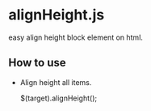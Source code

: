 alignHeight.js
==============

easy align height block element on html.


## How to use  

* Align height all items.  

    $(target).alignHeight();